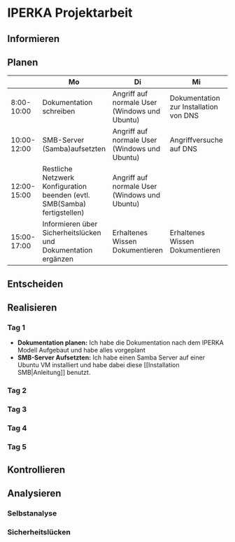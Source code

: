 # IPERKA Projektarbeit
## Informieren
 
 
## Planen
 
|             | Mo                                                                        | Di                                            | Mi                                     | Do                                      | Fr                                     |
| ----------- | ------------------------------------------------------------------------- | --------------------------------------------- | -------------------------------------- | --------------------------------------- | -------------------------------------- |
| 8:00-10:00  | Dokumentation schreiben                                                   | Angriff auf normale User (Windows und Ubuntu) | Dokumentation zur Installation von DNS | Dokumentation zur Installation von DHCP | Dokumentation zur Installation von SMB |
| 10:00-12:00 | SMB-Server (Samba)aufsetzten                                              | Angriff auf normale User (Windows und Ubuntu) | Angriffversuche auf DNS                | Angriffversuche auf DHCP                | Angriffversuche auf SMB                |
| 12:00-15:00 | Restliche Netzwerk Konfiguration beenden (evtl. SMB(Samba) fertigstellen) | Angriff auf normale User (Windows und Ubuntu) |                                        |                                         |                                        |
| 15:00-17:00 | Informieren über Sicherheitslücken und Dokumentation ergänzen             | Erhaltenes Wissen Dokumentieren               | Erhaltenes Wissen Dokumentieren        | Erhaltenes Wissen Dokumentieren         | Erhaltenes Wissen Dokumentieren        |
 
 
## Entscheiden
 
## Realisieren
### Tag 1
- **Dokumentation planen:**
	Ich habe die Dokumentation nach dem IPERKA Modell Aufgebaut und habe alles vorgeplant
- **SMB-Server Aufsetzten:** 
	Ich habe einen Samba Server auf einer Ubuntu VM installiert und habe dabei diese [[Installation SMB|Anleitung]] benutzt.
### Tag 2
### Tag 3
### Tag 4
### Tag 5
## Kontrollieren
 
## Analysieren
### Selbstanalyse
### Sicherheitslücken